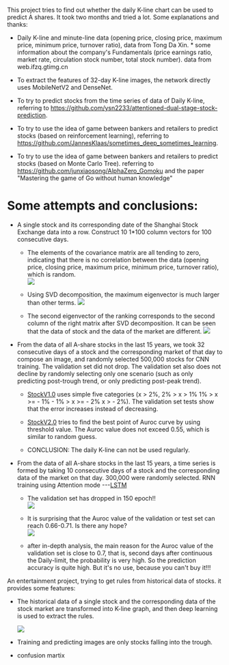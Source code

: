 This project tries to find out whether the daily K-line chart can be used to predict A shares. It took two months and tried a lot. Some explanations and thanks:   

* Daily K-line and minute-line data (opening price, closing price, maximum price, minimum price, turnover ratio), data from Tong Da Xin.    * some information about the company's Fundamentals (price earnings ratio, market rate, circulation stock number, total stock number). data from web.ifzq.gtimg.cn

* To extract the features of 32-day K-line images, the network directly uses MobileNetV2 and DenseNet.  

* To try to predict stocks from the time series of data of Daily K-line, referring to https://github.com/ysn2233/attentioned-dual-stage-stock-prediction.    

* To try to use the idea of game between bankers and retailers to predict stocks (based on reinforcement learning), referring to https://github.com/JannesKlaas/sometimes_deep_sometimes_learning.  

* To try to use the idea of game between bankers and retailers to predict stocks (based on Monte Carlo Tree). referring to https://github.com/junxiaosong/AlphaZero_Gomoku and the paper "Mastering the game of Go without human knowledge"

Some attempts and conclusions:
====

* A single stock and its corresponding date of the Shanghai Stock Exchange data into a row. Construct 10 1*100 column vectors for 100 consecutive days.     
   * The elements of the covariance matrix are all tending to zero, indicating that there is no correlation between the data (opening   price, closing price, maximum price, minimum price, turnover ratio), which is random.    
     ![](https://github.com/qjchen1972/stock/blob/master/img/000001_20130604.png)

   * Using SVD decomposition, the maximum eigenvector is much larger than other terms. 
     ![](https://github.com/qjchen1972/stock/blob/master/img/000001_20130604.png)

   * The second eigenvector of the ranking corresponds to the second column of the right matrix after SVD decomposition. It can be seen that the data of stock and the data of the market are different.
     ![](https://github.com/qjchen1972/stock/blob/master/img/000001_20130604.png)


* From the data of all A-share stocks in the last 15 years, we took 32 consecutive days of a stock and the corresponding market of that day to compose an image, and randomly selected 500,000 stocks for CNN training. The validation set did not drop. The validation set also does not decline by randomly selecting only one scenario (such as only predicting post-trough trend, or only predicting post-peak trend).  
   * [StockV1.0](https://github.com/qjchen1972/dire/blob/master/bone%20suppression/README.md) uses simple five categories (x > 2%, 2% > x > 1% 1% > x >= - 1% - 1% > x >= - 2% x > - 2%). The validation set tests show that the error increases instead of decreasing.      
   * [StockV2.0](https://github.com/qjchen1972/dire/blob/master/bone%20suppression/README.md) tries to find the best point of Auroc curve by using threshold value. The Auroc value does not exceed 0.55, which is similar to random guess.      

   * CONCLUSION: The daily K-line can not be used regularly.


* From the data of all A-share stocks in the last 15 years, a time series is formed by taking 10 consecutive days of a stock and the corresponding data of the market on that day. 300,000 were randomly selected. RNN training using Attention mode ---[LSTM](https://github.com/qjchen1972/dire/blob/master/bone%20suppression/README.md)    
   * The validation set has dropped in 150 epoch!!   
   ![](https://github.com/qjchen1972/stock/blob/master/img/000001_20130604.png)
   
   * It is surprising that the Auroc value of the validation or test set can reach 0.66-0.71. Is there any hope?    
   ![](https://github.com/qjchen1972/stock/blob/master/img/000001_20130604.png)
   
   * after in-depth analysis, the main reason for the Auroc value of the validation set is close to 0.7, that is, second days after continuous the Daily-limit, the probability is very high. So the prediction accuracy is quite high. But it's no use, because you can't buy it!!!



An entertainment project, trying to get rules from historical data of stocks. it provides some features:

*  The historical data of a single stock and the corresponding data of the stock market are transformed into K-line graph, and then deep learning is used to extract the rules. 
   
   ![](https://github.com/qjchen1972/stock/blob/master/img/000001_20130604.png)
   
*  Training and predicting images are only stocks falling into the trough. 
*  confusion martix
